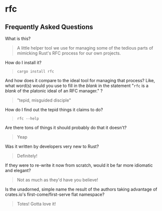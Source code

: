rfc
===

Frequently Asked Questions
--------------------------
What is this?
> A little helper tool we use for managing some of the tedious parts of mimicking Rust's RFC process for our own projects.

How do I install it?
> `cargo install rfc`

And how does it compare to the ideal tool for managing that process? Like, what word(s) would you use to fill in the _blank_ in the statement "`rfc` is a _blank_ of the platonic ideal of an RFC manager." ?
> "tepid, misguided disciple"

How do I find out the tepid things it claims to do?
> `rfc --help`

Are there tons of things it should probably do that it doesn't?
> Yeap

Was it written by developers very new to Rust?
> Definitely!

If they were to re-write it now from scratch, would it be far more idiomatic and elegant?
> Not as much as they'd have you believe!

Is the unadorned, simple name the result of the authors taking advantage of crates.io's first-come/first-serve flat namespace?
> Totes! Gotta love it!
